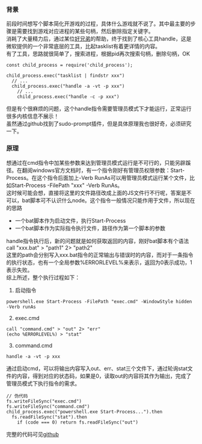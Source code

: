 ### 背景
前段时间想写个脚本简化开游戏的过程，具体什么游戏就不说了。其中最主要的步骤是需要找到游戏对应进程的某些句柄，然后删除指定关键字。  
消耗了大量精力后，通过某位[好兄弟](https://github.com/kihlh)的帮助，终于找到了核心工具handle，这是微软提供的一个非常底层的工具，比起tasklist有着更详情的内容。  
有了工具，思路就很简单了，搜索进程，根据pid再次搜索句柄，删除句柄，OK
```
const child_process = require('child_process');

child_process.exec("tasklist | findstr xxx")
  // ...
  child_process.exec("handle -a -vt -p xxx")
    // ...
    child_process.exec("handle -c -p xxx")
```
但是有个很麻烦的问题，这个handle指令需要管理员模式下才能运行，正常运行很多内核信息不展示！  
虽然通过github找到了sudo-prompt插件，但是具体原理我也很好奇，必须研究一下。

### 原理
想通过在cmd指令中加某些参数来达到管理员模式运行是不可行的，只能另辟蹊径。在翻阅windows官方文档时，有一个指令刚好有管理员权限参数：Start-Process。在这个指令后面加上-Verb RunAs可以用管理员模式运行某个文件，比如Start-Process -FilePath "xxx" -Verb RunAs。  
这时候可能会想，直接将这里的文件路径改成上面的JS文件行不行呢，答案是不可以，bat脚本可不认识什么node。这个指令一般情况只能作用于文件，所以现在的思路  
- 一个bat脚本作为启动文件，执行Start-Process
- 一个bat脚本作为实际指令执行文件，路径作为第一个脚本的参数 

handle指令执行后，新的问题就是如何获取返回的内容，刚好bat脚本有个语法
call "xxx.bat" > "path1" 2> "path2"  
这里的path会分别写入xxx.bat指令的正常输出与错误时的内容，而对于一条指令的执行状态，也有一个全局参数%ERRORLEVEL%来表示，返回为0表示成功，1表示失败。  
综上所述，整个执行过程如下：  
1. 启动指令
```
powershell.exe Start-Process -FilePath "exec.cmd" -WindowStyle hidden -Verb runAs
```
2. exec.cmd
```
call "command.cmd" > "out" 2> "err"
(echo %ERRORLEVEL%) > "stat"
```
3. command.cmd
```
handle -a -vt -p xxx
```
通过启动cmd，可以将输出内容写入out、err、stat三个文件下，通过轮询stat文件的内容，得到对应的状态码，如果是0，读取out的内容将其作为输出，完成了管理员模式下执行指令的需求。
```
// 伪代码
fs.writeFileSync("exec.cmd")
fs.writeFileSync("command.cmd")
child_process.exec("powershell.exe Start-Process...").then
  fs.readFileSync("stat").then
    if (code === 0) return fs.readFileSync("out")
```
完整的代码可见[github](https://github.com/pflhm2005/Interest/blob/master/sudo.js)